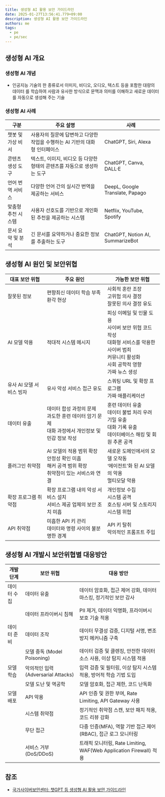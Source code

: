 ```yaml
---
title: 생성형 AI 활용 보안 가이드라인
date: 2025-01-27T13:56:41.779+09:00
description: 생성형 AI 활용 보안 가이드라인
authors: me
tags:
  - pe
  - pe/sec
---
```


## 생성형 AI 개요

### 생성형 AI 개념

- 인공지능 기술의 한 종류로서 이미지, 비디오, 오디오, 텍스트 등을 포함한 대량의 데이터 를 학습하여 사람과 유사한 방식으로 문맥과 의미를 이해하고 새로운 데이터를 자동으로 생성해 주는 기술

### 생성형 AI 사례

| 구분 | 주요 설명 | 사례 |
|---|---|---|
| 챗봇 및 가상 비서 | 사용자의 질문에 답변하고 다양한 작업을 수행하는 AI 기반의 대화형 인터페이스 | ChatGPT, Siri, Alexa |
| 콘텐츠 생성 도구 | 텍스트, 이미지, 비디오 등 다양한 형태의 콘텐츠를 자동으로 생성하는 도구 | ChatGPT, Canva, DALL·E |
| 언어 번역 서비스 | 다양한 언어 간의 실시간 번역을 제공하는 서비스 | DeepL, Google Translate, Papago |
| 맞춤형 추천 시스템 | 사용자 선호도를 기반으로 개인화된 추천을 제공하는 시스템 | Netflix, YouTube, Spotify |
| 문서 요약 및 분석 | 긴 문서를 요약하거나 중요한 정보를 추출하는 도구 | ChatGPT, Notion AI, SummarizeBot |

## 생성형 AI 원인 및 보안위협

| 대표 보안 위협 | 주요 원인 | 가능한 보안 위협 |
|---|---|---|
| 잘못된 정보 | 편향최신 데이터 학습 부족<br/>환각 현상 | 사회적 혼란 조장<br/>고위험 의사 결정<br/>잘못된 의사 결정 유도 |
| AI 모델 악용 | 적대적 시스템 메시지 | 피싱 이메일 및 인물 도용<br/>사이버 보안 위협 코드 작성<br/>대화형 서비스를 악용한 사이버 범죄<br/>커뮤니티 활성화<br/>사회 공학적 영향<br/>가짜 뉴스 생성 |
| 유사 AI 모델 서비스 빙자 | 유사 악성 서비스 접근 유도 | 스쿼팅 URL 및 확장 프로그램<br/>가짜 애플리케이션 |
| 데이터 유출 | 데이터 합성 과정의 문제<br/>과도한 훈련 데이터 암기 문제<br/>대화 과정에서 개인정보 및 민감 정보 작성 | 훈련 데이터 유출<br/>데이터 불법 처리 우려<br/>기밀 유출<br/>대화 기록 유출<br/>데이터베이스 해킹 및 회원 추론 공격 |
| 플러그인 취약점 | AI 모델의 적용 범위 확장<br/>안정성 확인 미흡<br/>해커 공격 범위 확장<br/>취약점이 있는 서비스와 연결 | 새로운 도메인에서의 모델 오작동<br/>‘에이전트’화 된 AI 모델의 악용<br/>멀티모달 악용 |
| 확장 프로그램 취약점 | 확장 프로그램 내의 악성 서비스 설치<br/>서비스 제공 업체의 보안 조치 미흡 | 개인정보 수집<br/>시스템 공격<br/>호스팅 서버 및 스토리지 시스템 위협 |
| API 취약점 | 미흡한 API 키 관리<br/>데이터와 명령 사이의 불분명한 경계 | API 키 탈취<br/>악의적인 프롬프트 주입 |

## 생성형 AI 개발시 보안위협별 대응방안

| 개발 단계 | 보안 위협 | 대응 방안 |
|---|---|---|
| 데이터 수집 | 데이터 유출 | 데이터 암호화, 접근 제어 강화, 데이터 마스킹, 정기적인 보안 감사 |
| | 데이터 프라이버시 침해 | PII 제거, 데이터 익명화, 프라이버시 보호 기술 적용 |
| 데이터 준비 | 데이터 조작 | 데이터 무결성 검증, 디지털 서명, 변조 방지 메커니즘 구축 |
| | 모델 중독 (Model Poisoning) | 데이터 검증 및 클렌징, 안전한 데이터 소스 사용, 이상 탐지 시스템 적용 |
| 모델 학습 | 악의적인 입력 (Adversarial Attacks) | 입력 검증 및 필터링, 이상 탐지 시스템 적용, 방어적 학습 기법 도입 |
| | 모델 도난 및 역공학 | 모델 암호화, 접근 제한, 코드 난독화 |
| 모델 배포 | API 악용 | API 인증 및 권한 부여, Rate Limiting, API Gateway 사용 |
| | 시스템 취약점 | 정기적인 취약점 스캔, 보안 패치 적용, 코드 리뷰 강화 |
| | 무단 접근 | 다중 인증(MFA), 역할 기반 접근 제어(RBAC), 접근 로그 모니터링 |
| | 서비스 거부 (DoS/DDoS) | 트래픽 모니터링, Rate Limiting, WAF(Web Application Firewall) 적용 |

## 참조

- [국가사이버보안센터: 챗GPT 등 생성형 AI 활용 보안 가이드라인](https://www.ncsc.go.kr/main/cop/bbs/selectBoardArticle.do?bbsId=InstructionGuide_main&nttId=54340&pageIndex=1#LINK)
